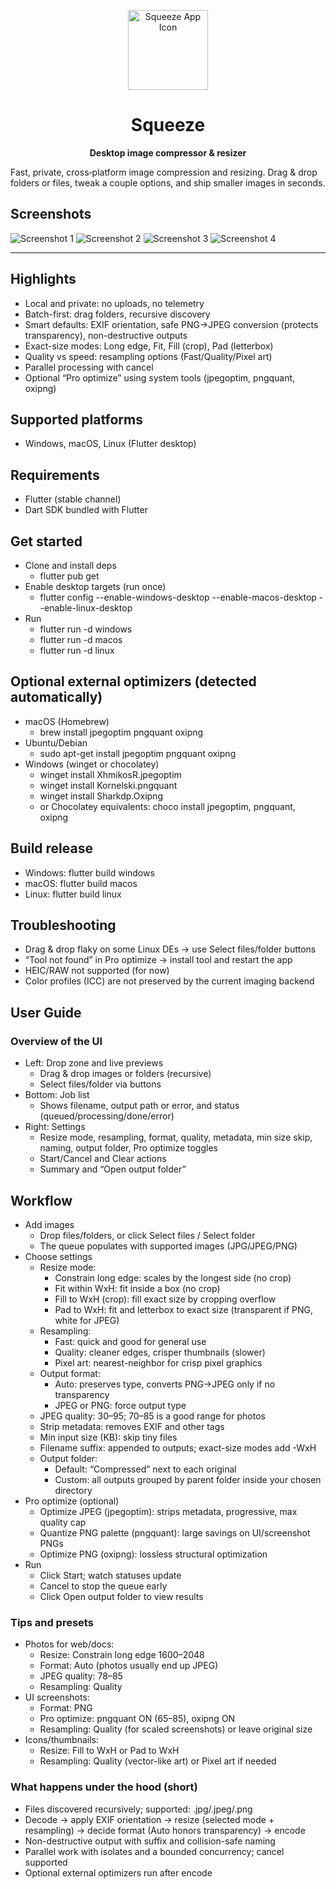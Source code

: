 <p align="center">
  <!-- Placeholder for app icon -->
  <img src="assets/images/squeeze_icon_512.png" alt="Squeeze App Icon" width="128">
</p>

<h1 align="center">Squeeze</h1>

<p align="center">
  <strong>Desktop image compressor & resizer</strong>
</p>

Fast, private, cross‑platform image compression and resizing. Drag & drop folders or files, tweak a couple options, and ship smaller images in seconds.

## Screenshots

<!-- Placeholder for screenshots -->
![Screenshot 1](assets/screenshots/squeeze_screenshot_1.png)
![Screenshot 2](assets/screenshots/squeeze_screenshot_2.png)
![Screenshot 3](assets/screenshots/squeeze_screenshot_3.png)
![Screenshot 4](assets/screenshots/squeeze_screenshot_4.png)

---

## Highlights

- Local and private: no uploads, no telemetry
- Batch-first: drag folders, recursive discovery
- Smart defaults: EXIF orientation, safe PNG→JPEG conversion (protects transparency), non-destructive outputs
- Exact-size modes: Long edge, Fit, Fill (crop), Pad (letterbox)
- Quality vs speed: resampling options (Fast/Quality/Pixel art)
- Parallel processing with cancel
- Optional “Pro optimize” using system tools (jpegoptim, pngquant, oxipng)
 
## Supported platforms

- Windows, macOS, Linux (Flutter desktop)

## Requirements

- Flutter (stable channel)
- Dart SDK bundled with Flutter

## Get started

- Clone and install deps
  - flutter pub get
- Enable desktop targets (run once)
  - flutter config --enable-windows-desktop --enable-macos-desktop --enable-linux-desktop
- Run
  - flutter run -d windows
  - flutter run -d macos
  - flutter run -d linux

## Optional external optimizers (detected automatically)

- macOS (Homebrew)
  - brew install jpegoptim pngquant oxipng
- Ubuntu/Debian
  - sudo apt-get install jpegoptim pngquant oxipng
- Windows (winget or chocolatey)
  - winget install XhmikosR.jpegoptim
  - winget install Kornelski.pngquant
  - winget install Sharkdp.Oxipng
  - or Chocolatey equivalents: choco install jpegoptim, pngquant, oxipng

## Build release

- Windows: flutter build windows
- macOS: flutter build macos
- Linux: flutter build linux

## Troubleshooting

- Drag & drop flaky on some Linux DEs → use Select files/folder buttons
- “Tool not found” in Pro optimize → install tool and restart the app
- HEIC/RAW not supported (for now)
- Color profiles (ICC) are not preserved by the current imaging backend

## User Guide

### Overview of the UI

- Left: Drop zone and live previews
  - Drag & drop images or folders (recursive)
  - Select files/folder via buttons
- Bottom: Job list
  - Shows filename, output path or error, and status (queued/processing/done/error)
- Right: Settings
  - Resize mode, resampling, format, quality, metadata, min size skip, naming, output folder, Pro optimize toggles
  - Start/Cancel and Clear actions
  - Summary and “Open output folder”

## Workflow

- Add images
  - Drop files/folders, or click Select files / Select folder
  - The queue populates with supported images (JPG/JPEG/PNG)
- Choose settings
  - Resize mode:
    - Constrain long edge: scales by the longest side (no crop)
    - Fit within WxH: fit inside a box (no crop)
    - Fill to WxH (crop): fill exact size by cropping overflow
    - Pad to WxH: fit and letterbox to exact size (transparent if PNG, white for JPEG)
  - Resampling:
    - Fast: quick and good for general use
    - Quality: cleaner edges, crisper thumbnails (slower)
    - Pixel art: nearest-neighbor for crisp pixel graphics
  - Output format:
    - Auto: preserves type, converts PNG→JPEG only if no transparency
    - JPEG or PNG: force output type
  - JPEG quality: 30–95; 70–85 is a good range for photos
  - Strip metadata: removes EXIF and other tags
  - Min input size (KB): skip tiny files
  - Filename suffix: appended to outputs; exact-size modes add -WxH
  - Output folder:
    - Default: “Compressed” next to each original
    - Custom: all outputs grouped by parent folder inside your chosen directory
- Pro optimize (optional)
  - Optimize JPEG (jpegoptim): strips metadata, progressive, max quality cap
  - Quantize PNG palette (pngquant): large savings on UI/screenshot PNGs
  - Optimize PNG (oxipng): lossless structural optimization
- Run
  - Click Start; watch statuses update
  - Cancel to stop the queue early
  - Click Open output folder to view results

### Tips and presets

- Photos for web/docs:
  - Resize: Constrain long edge 1600–2048
  - Format: Auto (photos usually end up JPEG)
  - JPEG quality: 78–85
  - Resampling: Quality
- UI screenshots:
  - Format: PNG
  - Pro optimize: pngquant ON (65–85), oxipng ON
  - Resampling: Quality (for scaled screenshots) or leave original size
- Icons/thumbnails:
  - Resize: Fill to WxH or Pad to WxH
  - Resampling: Quality (vector-like art) or Pixel art if needed

### What happens under the hood (short)

- Files discovered recursively; supported: .jpg/.jpeg/.png
- Decode → apply EXIF orientation → resize (selected mode + resampling) → decide format (Auto honors transparency) → encode
- Non-destructive output with suffix and collision-safe naming
- Parallel work with isolates and a bounded concurrency; cancel supported
- Optional external optimizers run after encode
